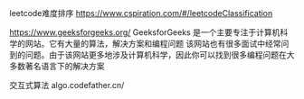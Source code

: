 
leetcode难度排序
https://www.cspiration.com/#/leetcodeClassification

https://www.geeksforgeeks.org/
GeeksforGeeks 是一个主要专注于计算机科学的网站。它有大量的算法，解决方案和编程问题
该网站也有很多面试中经常问到的问题。由于该网站更多地涉及计算机科学，因此你可以找到很多编程问题在大多数著名语言下的解决方案

交互式算法
algo.codefather.cn/